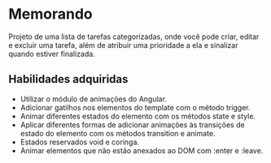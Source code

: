 # Memorando

Projeto de uma lista de tarefas categorizadas, onde você pode criar, editar e excluir uma tarefa, além de atribuir uma prioridade a ela e sinalizar quando estiver finalizada.

## Habilidades adquiridas

* Utilizar o módulo de animações do Angular.
* Adicionar gatilhos nos elementos do template com o método trigger.
* Animar diferentes estados do elemento com os métodos state e style.
* Aplicar diferentes formas de adicionar animações às transições de estado do elemento com os métodos transition e animate.
* Estados reservados void e coringa.
* Animar elementos que não estão anexados ao DOM com :enter e :leave.
